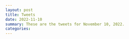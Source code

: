 ```yaml
---
layout: post
title: Tweets
date: 2022-11-10
summary: These are the tweets for November 10, 2022.
categories:
---
```


